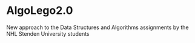 # AlgoLego2.0
New approach to the Data Structures and Algorithms assignments by the NHL Stenden University students
